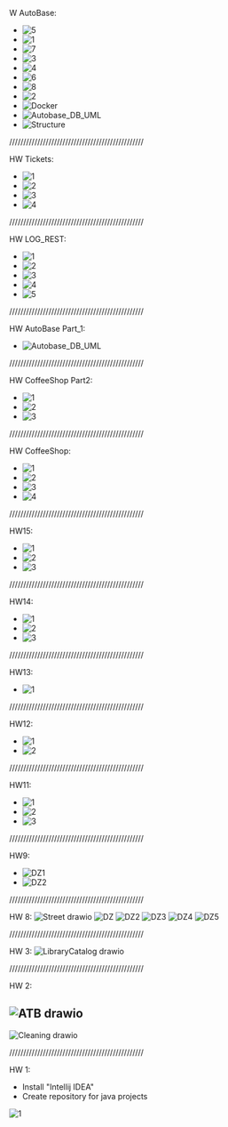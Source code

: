 W AutoBase:
  - ![5](https://github.com/user-attachments/assets/a2a73757-1d09-4b67-8537-793170d30484)
  - ![1](https://github.com/user-attachments/assets/760d37bf-80fe-4aaa-b0a3-684df72f8304)
  - ![7](https://github.com/user-attachments/assets/49ff5ff8-c9a7-49b4-9401-c5d5c079f967)
  - ![3](https://github.com/user-attachments/assets/3e382917-9325-4dec-8796-ba8ef528e252)
  - ![4](https://github.com/user-attachments/assets/d409b369-e89d-4693-9f69-5876709604b5)
  - ![6](https://github.com/user-attachments/assets/054b8965-a856-4ad3-8280-569d0da34dba)
  - ![8](https://github.com/user-attachments/assets/7da76f2e-4746-4d0d-ba13-9bbaf5d4d954)
  - ![2](https://github.com/user-attachments/assets/48801fca-9e0d-4071-b2f7-8e55e333965d)
  - ![Docker](https://github.com/user-attachments/assets/a8bb1f5b-cf87-41e1-a9ed-714ec84545f4)
  - ![Autobase_DB_UML](https://github.com/user-attachments/assets/e7f5805d-bab9-44d6-9476-072f6b019782)
  - ![Structure](https://github.com/user-attachments/assets/a6d4befd-0a15-4f9d-a627-c7412cd4595e)

////////////////////////////////////////////////

HW Tickets:
  - ![1](https://github.com/user-attachments/assets/91718cd6-acec-4911-a47b-8b02639999d7)
  - ![2](https://github.com/user-attachments/assets/62bf99c2-6ae6-4e87-b2cc-a84d9e11e11b)
  - ![3](https://github.com/user-attachments/assets/58370f7c-ad81-4b38-a277-c300702a1a29)
  - ![4](https://github.com/user-attachments/assets/4b4b0e33-d3a5-4f6e-be91-3e9684d4d36b)

////////////////////////////////////////////////

HW LOG_REST:
  - ![1](https://github.com/user-attachments/assets/07d2eebe-0b8d-45cf-b852-b65a8b624476)
  - ![2](https://github.com/user-attachments/assets/e6e02ad7-aad7-4ffb-bedf-5237e828ba0c)
  - ![3](https://github.com/user-attachments/assets/7191b0a6-4939-42a6-9057-95e7e9a971d7)
  - ![4](https://github.com/user-attachments/assets/eed122e7-b355-428b-9f7c-a831704499fb)
  - ![5](https://github.com/user-attachments/assets/12a7c6ac-503f-470a-862d-3c18802971ec)

////////////////////////////////////////////////

HW AutoBase Part_1:
  - ![Autobase_DB_UML](https://github.com/user-attachments/assets/56b17b3e-7e20-498c-81e7-11657b9f0ab1)

////////////////////////////////////////////////

HW CoffeeShop Part2:
  - ![1](https://github.com/user-attachments/assets/4dd225c6-6a8f-48aa-886f-684143a4da9c)
  - ![2](https://github.com/user-attachments/assets/a82bb25f-f57e-4eb1-972e-d6237740f4e0)
  - ![3](https://github.com/user-attachments/assets/06bf5c51-ea1c-48da-82a3-b0e025584be9)

////////////////////////////////////////////////

HW CoffeeShop:
  - ![1](https://github.com/user-attachments/assets/af348ae5-290b-46fb-afea-a74d396a8a65)
  - ![2](https://github.com/user-attachments/assets/8d1596ad-d2a2-4bb1-af4f-738caf052f2f)
  - ![3](https://github.com/user-attachments/assets/b2893a18-7652-4b57-8fa0-362e9da2efa0)
  - ![4](https://github.com/user-attachments/assets/af0fece9-9c18-4239-bb5b-bc0705dc0505)

////////////////////////////////////////////////

HW15:
  - ![1](https://github.com/user-attachments/assets/4dead391-541f-43c0-ad43-a7d3269c07f2)
  - ![2](https://github.com/user-attachments/assets/7f3c28aa-9467-4c01-a10d-4f3c55f066b7)
  - ![3](https://github.com/user-attachments/assets/df220f82-4441-4e4e-bd34-ceebb92f6f81)

////////////////////////////////////////////////

HW14:
  - ![1](https://github.com/user-attachments/assets/7502d837-a21c-4bfe-a768-60b1112b1bd2)
  - ![2](https://github.com/user-attachments/assets/5e4d534e-cd69-4dd5-8d40-c26cd1a1e08c)
  - ![3](https://github.com/user-attachments/assets/0552d891-fc33-4a9d-89ee-073a0a08e840)

////////////////////////////////////////////////

HW13:
  - ![1](https://github.com/user-attachments/assets/104e3a27-f19d-4329-ae9e-983671ae29f4)

////////////////////////////////////////////////

HW12:
  - ![1](https://github.com/user-attachments/assets/375c758d-3283-4b76-b3c3-bbd40c634809)
  - ![2](https://github.com/user-attachments/assets/3410fca4-415b-429a-b355-4c0d7e9a39e5)

////////////////////////////////////////////////

HW11:
  - ![1](https://github.com/user-attachments/assets/83477264-6929-453f-ad3b-ca9a50d1ae86)
  - ![2](https://github.com/user-attachments/assets/921dc45b-b770-40eb-bf09-72cde4980903)
  - ![3](https://github.com/user-attachments/assets/0e7f624e-94c6-40e7-b5d7-72d61b014b1c)

////////////////////////////////////////////////

HW9:
  - ![DZ1](https://github.com/user-attachments/assets/94787795-1a87-4dfa-9f2d-3dd461e59c01)
  - ![DZ2](https://github.com/user-attachments/assets/134eccb6-1be2-4534-90d2-a7e61e5327d5)

////////////////////////////////////////////////

HW 8:
![Street drawio](https://github.com/user-attachments/assets/73c76460-d961-4993-897c-06c044eb35e5)
![DZ](https://github.com/user-attachments/assets/f5c23b81-08c7-4e6a-aeff-98d4b536c6e0)
![DZ2](https://github.com/user-attachments/assets/1c424831-4d4d-433d-988d-7c1768721026)
![DZ3](https://github.com/user-attachments/assets/9e4d892d-f5ab-4c56-a274-c8785d040fed)
![DZ4](https://github.com/user-attachments/assets/f82655b7-6430-4101-bd6a-e62f77b80116)
![DZ5](https://github.com/user-attachments/assets/0a0361a2-c6f3-4def-8a9c-78e18d36cc85)

////////////////////////////////////////////////

HW 3:
![LibraryCatalog drawio](https://github.com/user-attachments/assets/19159154-a1a6-4377-838f-dd621ae89bc1)

////////////////////////////////////////////////

HW 2:

![ATB drawio](https://github.com/user-attachments/assets/d66bf462-0036-42f5-a546-759dc23e085d)
------------------------------------------------
![Cleaning drawio](https://github.com/user-attachments/assets/52ce4dd9-aee2-4728-9689-2eb87170ab35)

////////////////////////////////////////////////

HW 1:
  - Install "Intellij IDEA"
  - Create repository for java projects

![1](https://github.com/user-attachments/assets/d9cb2724-4ff3-431e-896f-e9163a2dfebf)

